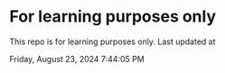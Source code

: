 # For learning purposes only
This repo is for learning purposes only.
Last updated at

Friday, August 23, 2024 7:44:05 PM

